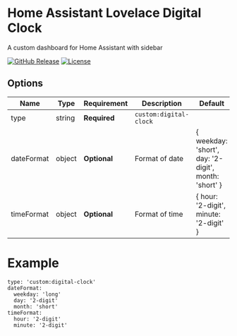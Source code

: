 # Home Assistant Lovelace Digital Clock

A custom dashboard for Home Assistant with sidebar

[![GitHub Release][releases-shield]][releases]
[![License][license-shield]](LICENSE.md)

## Options

| Name              | Type    | Requirement  | Description                                 | Default             |
| ----------------- | ------- | ------------ | ------------------------------------------- | ------------------- |
| type              | string  | **Required** | `custom:digital-clock`                      |                     |
| dateFormat        | object  | **Optional** | Format of date                              | { weekday: 'short', day: '2-digit', month: 'short' } |
| timeFormat        | object  | **Optional** | Format of time                              | { hour: '2-digit', minute: '2-digit' } |

# Example
```
type: 'custom:digital-clock'
dateFormat:
  weekday: 'long'
  day: '2-digit'
  month: 'short'
timeFormat:
  hour: '2-digit'
  minute: '2-digit'
```

[license-shield]: https://img.shields.io/github/license/custom-cards/boilerplate-card.svg?style=for-the-badge
[releases-shield]: https://img.shields.io/github/release/wassy92x/lovelace-ha-dashboard.svg?style=for-the-badge
[releases]: https://github.com/wassy92x/lovelace-ha-dashboard/releases
